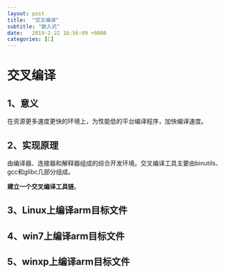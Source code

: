 ```yaml
---
layout: post
title:  "交叉编译"
subtitle: "嵌入式"
date:   2019-2-22 16:56:09 +0800
categories: [C]
---
```


# 交叉编译

## 1、意义

在资源更多速度更快的环境上，为性能低的平台编译程序，加快编译速度。

## 2、实现原理

由编译器、连接器和解释器组成的综合开发环境。交叉编译工具主要由binutils、gcc和glibc几部分组成。

**建立一个交叉编译工具链**。

## 3、Linux上编译arm目标文件

## 4、win7上编译arm目标文件

## 5、winxp上编译arm目标文件

